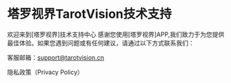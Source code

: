 # 塔罗视界TarotVision技术支持

欢迎来到[塔罗视界]技术支持中心
感谢您使用[塔罗视界]APP,我们致力于为您提供最佳体验。如果您遇到问题或有任何建议，请通过以下方式联系我们：

客服邮箱：support@tarotvision.cn


隐私政策（Privacy Policy）


